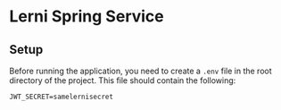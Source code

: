 # Lerni Spring Service

## Setup

Before running the application, you need to create a `.env` file in the root directory of the project. This file should contain the following:

```
JWT_SECRET=samelernisecret
```
